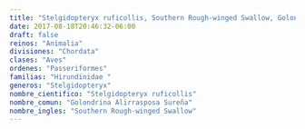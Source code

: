 ```yaml
---
title: "Stelgidopteryx ruficollis, Southern Rough-winged Swallow, Golondrina Alirrasposa Sureña"
date: 2017-08-18T20:46:32-06:00
draft: false
reinos: "Animalia"
divisiones: "Chordata"
clases: "Aves"
ordenes: "Passeriformes"
familias: "Hirundinidae "
generos: "Stelgidopteryx"
nombre_cientifico: "Stelgidopteryx ruficollis"
nombre_comun: "Golondrina Alirrasposa Sureña"
nombre_ingles: "Southern Rough-winged Swallow"
---
```

